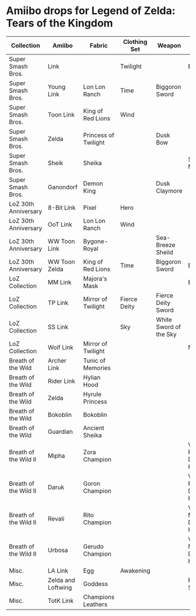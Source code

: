 # Amiibo drops for Legend of Zelda: Tears of the Kingdom

|Collection|Amiibo|Fabric|Clothing Set|Weapon|Notes|Sticker|
|---|---|---|---|---|---|---|
|Super Smash Bros.|Link||Twilight||Epona|Yes|
|Super Smash Bros.|Young Link|Lon Lon Ranch|Time|Biggoron Sword||No|
|Super Smash Bros.|Toon Link|King of Red Lions|Wind|||Yes|
|Super Smash Bros.|Zelda|Princess of Twilight||Dusk Bow||Yes|
|Super Smash Bros.|Sheik|Sheika|||Sheik's Mask|Yes|
|Super Smash Bros.|Ganondorf|Demon King||Dusk Claymore||Yes|
|LoZ 30th Anniversary|8-Bit Link|Pixel|Hero|||Yes|
|LoZ 30th Anniversary|OoT Link|Lon Lon Ranch|Wind|||Yes|
|LoZ 30th Anniversary|WW Toon Link|Bygone-Royal||Sea-Breeze Sheild||Yes|
|LoZ 30th Anniversary|WW Toon Zelda|King of Red Lions|Time|Biggoron Sword|Epona|Yes|
|LoZ Collection|MM Link|Majora's Mask|||Epona|Yes|
|LoZ Collection|TP Link|Mirror of Twilight|Fierce Deity|Fierce Deity Sword||Yes|
|LoZ Collection|SS Link||Sky|White Sword of the Sky||Yes|
|LoZ Collection|Wolf Link|Mirror of Twilight|||Meat|Yes|
|Breath of the Wild|Archer Link|Tunic of Memories||||Yes|
|Breath of the Wild|Rider Link|Hylian Hood||||Yes|
|Breath of the Wild|Zelda|Hyrule Princess||||Yes|
|Breath of the Wild|Bokoblin|Bokoblin||||Yes|
|Breath of the Wild|Guardian|Ancient Sheika||||Yes|
|Breath of the Wild II|Mipha|Zora Champion|||Vah Ruta Divine Helm|Yes|
|Breath of the Wild II|Daruk|Goron Champion|||Vah Rudania Divine Helm|Yes|
|Breath of the Wild II|Revali|Rito Champion|||Vah Medoh Divine Helm|Yes|
|Breath of the Wild II|Urbosa|Gerudo Champion|||Van Naboris Divine Helm|Yes|
|Misc.|LA Link|Egg|Awakening|||No|
|Misc.|Zelda and Loftwing|Goddess|||Rare Stones|No|
|Misc.|TotK Link|Champions Leathers||||No|

